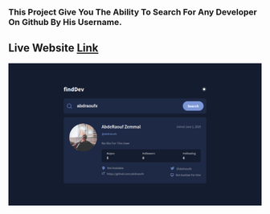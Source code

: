 ### This Project Give You The Ability To Search For Any Developer On Github By His Username.

## Live Website [Link](https://abdraoufx.github.io/Find-Dev/)

![Preview_Design_Image](./public/design/design-desktop.png "Design Images")
